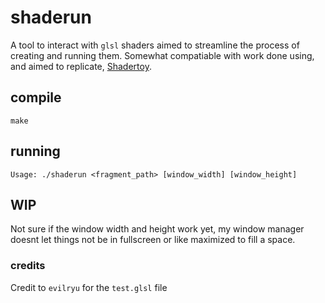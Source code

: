 # shaderun
A tool to interact with `glsl` shaders aimed to streamline the process of
creating and running them. Somewhat compatiable with work done using, and aimed
to replicate, [Shadertoy](https://www.shadertoy.com/).

## compile
`make`

## running
`Usage: ./shaderun <fragment_path> [window_width] [window_height]`

## WIP
Not sure if the window width and height work yet, my window manager doesnt let
things not be in fullscreen or like maximized to fill a space.

### credits
Credit to `evilryu` for the `test.glsl` file
